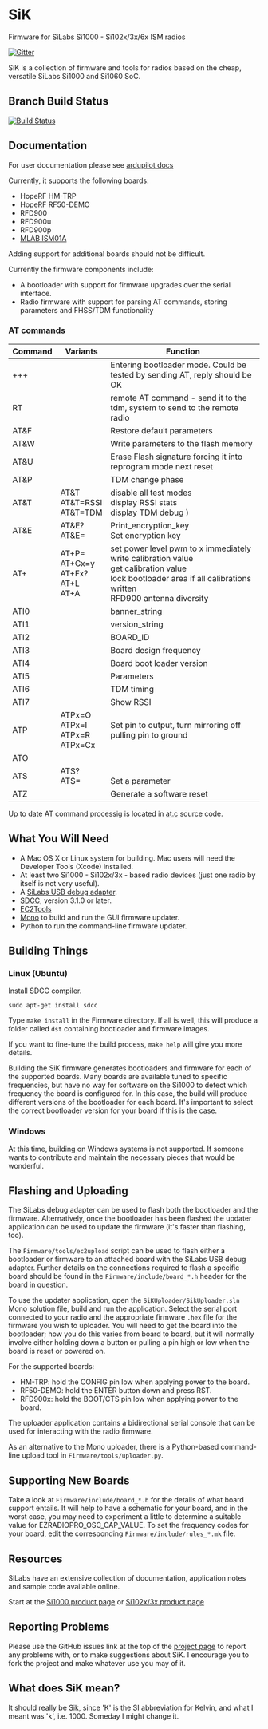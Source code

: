 SiK
=====
Firmware for SiLabs Si1000 - Si102x/3x/6x ISM radios

[![Gitter](https://badges.gitter.im/Join%20Chat.svg)](https://gitter.im/ArduPilot/SiK?utm_source=badge&utm_medium=badge&utm_campaign=pr-badge&utm_content=badge)

SiK is a collection of firmware and tools for radios based on the cheap, versatile SiLabs Si1000 and Si1060 SoC.

## Branch Build Status
[![Build Status](http://jenkins.hovo.id.au/buildStatus/icon?job=SiK)](http://jenkins.hovo.id.au/job/SiK/)

## Documentation
For user documentation please see [ardupilot docs](http://ardupilot.org/copter/docs/common-sik-telemetry-radio.html)

Currently, it supports the following boards:

 - HopeRF HM-TRP
 - HopeRF RF50-DEMO
 - RFD900
 - RFD900u
 - RFD900p
 - [MLAB ISM01A](https://www.mlab.cz/module/ISM01A)

Adding support for additional boards should not be difficult.

Currently the firmware components include:

 - A bootloader with support for firmware upgrades over the serial interface.
 - Radio firmware with support for parsing AT commands, storing parameters and FHSS/TDM functionality

### AT commands

|Command| Variants| Function |
|-------|--------|----------|
|+++    | |Entering bootloader mode. Could be tested by sending AT, reply should be OK|
|RT     | |remote AT command - send it to the tdm, system to send to the remote radio |
|AT&F   | |  Restore default parameters |
|AT&W| | Write parameters to the flash memory |
|AT&U | | Erase Flash signature forcing it into reprogram mode next reset |
|AT&P | | TDM change phase |
|AT&T | AT&T <br> AT&T=RSSI <br> AT&T=TDM |  disable all test modes <br> display RSSI stats <br> display TDM debug ) |
|AT&E | AT&E?  <br> AT&E= | Print_encryption_key <br> Set encryption key |
|AT+ | AT+P= <br> AT+Cx=y <br> AT+Fx? <br> AT+L <br> AT+A |  set power level pwm to x immediately <br>  write calibration value <br> get calibration value <br> lock bootloader area if all calibrations written <br> RFD900 antenna diversity  |
|ATI0| | banner_string |
|ATI1| | version_string  |
|ATI2| | BOARD_ID |
|ATI3| | Board design frequency|
|ATI4| | Board boot loader version|
|ATI5| | Parameters |
|ATI6| | TDM timing |
|ATI7| | Show RSSI |
|ATP |  ATPx=O <br> ATPx=I <br> ATPx=R <br> ATPx=Cx | Set pin to output, turn mirroring off pulling pin to ground    |
|ATO | |    |
|ATS | ATS? <br> ATS= | <br> Set a parameter  |
|ATZ | | Generate a software reset    |

Up to date AT command processig is located in [at.c](Firmware/radio/at.c) source code.

## What You Will Need

 - A Mac OS X or Linux system for building.  Mac users will need the Developer Tools (Xcode) installed.
 - At least two Si1000 - Si102x/3x - based radio devices (just one radio by itself is not very useful).
 - A [SiLabs USB debug adapter](http://www.silabs.com/products/mcu/Pages/USBDebug.aspx).
 - [SDCC](http://sdcc.sourceforge.net/), version 3.1.0 or later.
 - [EC2Tools](https://github.com/SamwelOpiyo/ec2)
 - [Mono](http://www.mono-project.com/) to build and run the GUI firmware updater.
 - Python to run the command-line firmware updater.

## Building Things

### Linux (Ubuntu)

Install SDCC compiler.

    sudo apt-get install sdcc

Type `make install` in the Firmware directory.  If all is well, this will produce a folder called `dst` containing bootloader and firmware images.

If you want to fine-tune the build process, `make help` will give you more details.

Building the SiK firmware generates bootloaders and firmware for each of the supported boards. Many boards are available tuned to specific frequencies, but have no way for software on the Si1000 to detect which frequency the board is configured for. In this case, the build will produce different versions of the bootloader for each board. It's important to select the correct bootloader version for your board if this is the case.

### Windows

At this time, building on Windows systems is not supported.  If someone wants to contribute and maintain the necessary pieces that would be wonderful.

## Flashing and Uploading

The SiLabs debug adapter can be used to flash both the bootloader and the firmware. Alternatively, once the bootloader has been flashed the updater application can be used to update the firmware (it's faster than flashing, too).

The `Firmware/tools/ec2upload` script can be used to flash either a bootloader or firmware to an attached board with the SiLabs USB debug adapter.  Further details on the connections required to flash a specific board should be found in the `Firmware/include/board_*.h` header for the board in question.

To use the updater application, open the `SiKUploader/SikUploader.sln` Mono solution file, build and run the application. Select the serial port connected to your radio and the appropriate firmware `.hex` file for the firmware you wish to uploader.  You will need to get the board into the bootloader; how you do this varies from board to board, but it will normally involve either holding down a button or pulling a pin high or low when the board is reset or powered on.

For the supported boards:

 - HM-TRP: hold the CONFIG pin low when applying power to the board.
 - RF50-DEMO: hold the ENTER button down and press RST.
 - RFD900x: hold the BOOT/CTS pin low when applying power to the board.

The uploader application contains a bidirectional serial console that can be used for interacting with the radio firmware.

As an alternative to the Mono uploader, there is a Python-based command-line upload tool in `Firmware/tools/uploader.py`.

## Supporting New Boards

Take a look at `Firmware/include/board_*.h` for the details of what board support entails.  It will help to have a schematic for your board, and in the worst case, you may need to experiment a little to determine a suitable value for EZRADIOPRO_OSC_CAP_VALUE.  To set the frequency codes for your board, edit the corresponding `Firmware/include/rules_*.mk` file.

## Resources

SiLabs have an extensive collection of documentation, application notes and sample code available online.

Start at the [Si1000 product page](http://www.silabs.com/products/wireless/wirelessmcu/Pages/Si1000.aspx) or [Si102x/3x product page](http://www.silabs.com/products/wireless/wirelessmcu/Pages/Si102x-3x.aspx)

## Reporting Problems

Please use the GitHub issues link at the top of the [project page](http://github.com/tridge/SiK) to report any problems with, or to make suggestions about SiK.  I encourage you to fork the project and make whatever use you may of it.

## What does SiK mean?

It should really be Sik, since 'K' is the SI abbreviation for Kelvin, and what I meant was 'k', i.e. 1000.  Someday I might change it.
